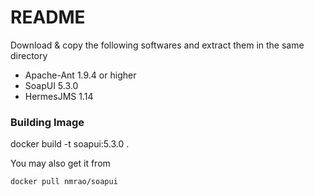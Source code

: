 # README

Download & copy the following softwares and extract them in the same directory

  - Apache-Ant 1.9.4 or higher
  - SoapUI 5.3.0
  - HermesJMS 1.14

### Building Image

docker build -t soapui:5.3.0 .

You may also get it from 

```sh
docker pull nmrao/soapui
```
